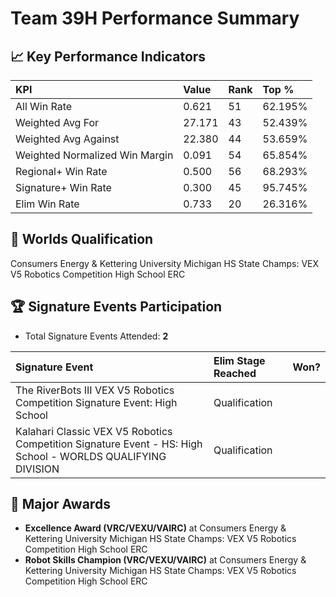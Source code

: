 # Team 39H Performance Summary

## 📈 Key Performance Indicators
| KPI | Value | Rank | Top % |
|:---|:-----|:----|:------|
| All Win Rate | 0.621 | 51 | 62.195% |
| Weighted Avg For | 27.171 | 43 | 52.439% |
| Weighted Avg Against | 22.380 | 44 | 53.659% |
| Weighted Normalized Win Margin | 0.091 | 54 | 65.854% |
| Regional+ Win Rate | 0.500 | 56 | 68.293% |
| Signature+ Win Rate | 0.300 | 45 | 95.745% |
| Elim Win Rate | 0.733 | 20 | 26.316% |


## 🎯 Worlds Qualification
Consumers Energy & Kettering University Michigan HS State Champs: VEX V5 Robotics Competition High School ERC

## 🏆 Signature Events Participation
- Total Signature Events Attended: **2**

| Signature Event | Elim Stage Reached | Won? |
|:----------------|:-------------------|:----|
| The RiverBots III VEX V5 Robotics Competition Signature Event: High School | Qualification |  |
| Kalahari Classic VEX V5 Robotics Competition Signature Event - HS: High School - WORLDS QUALIFYING DIVISION | Qualification |  |


## 🥇 Major Awards
- **Excellence Award (VRC/VEXU/VAIRC)** at Consumers Energy & Kettering University Michigan HS State Champs: VEX V5 Robotics Competition High School ERC
- **Robot Skills Champion (VRC/VEXU/VAIRC)** at Consumers Energy & Kettering University Michigan HS State Champs: VEX V5 Robotics Competition High School ERC

